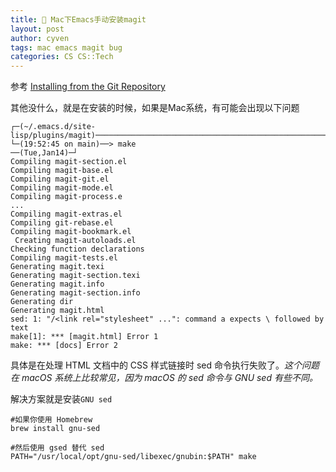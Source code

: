 ```yaml
---
title: 🧀 Mac下Emacs手动安装magit
layout: post
author: cyven
tags: mac emacs magit bug
categories: CS CS::Tech
---
```



参考 [Installing from the Git Repository](https://magit.vc/manual/magit/Installing-from-the-Git-Repository.html)

其他没什么，就是在安装的时候，如果是Mac系统，有可能会出现以下问题

```
┌─(~/.emacs.d/site-lisp/plugins/magit)──────────────────────────────────────────────────────────────────────────────────────────────────────────────────(mmmmmcclxxvii@MMMMMCCLXXVII:s000)─┐
└─(19:52:45 on main)──> make                                                                                                                                                 ──(Tue,Jan14)─┘
Compiling magit-section.el
Compiling magit-base.el
Compiling magit-git.el
Compiling magit-mode.el
Compiling magit-process.e
...
Compiling magit-extras.el
Compiling git-rebase.el
Compiling magit-bookmark.el
 Creating magit-autoloads.el
Checking function declarations
Compiling magit-tests.el
Generating magit.texi
Generating magit-section.texi
Generating magit.info
Generating magit-section.info
Generating dir
Generating magit.html
sed: 1: "/<link rel="stylesheet" ...": command a expects \ followed by text
make[1]: *** [magit.html] Error 1
make: *** [docs] Error 2
```

具体是在处理 HTML 文档中的 CSS 样式链接时 sed 命令执行失败了。*这个问题在 macOS 系统上比较常见，因为 macOS 的 sed 命令与 GNU sed 有些不同。*

解决方案就是安装`GNU sed`

```
#如果你使用 Homebrew
brew install gnu-sed

#然后使用 gsed 替代 sed
PATH="/usr/local/opt/gnu-sed/libexec/gnubin:$PATH" make

```
